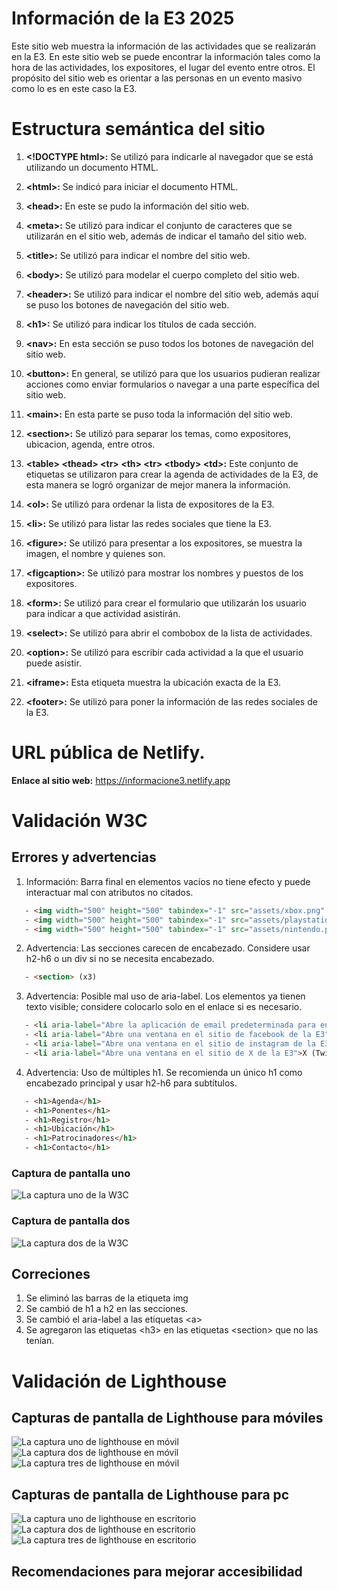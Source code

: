 # Información de la E3 2025

Este sitio web muestra la información de las actividades que se realizarán en la E3. En este sitio web se puede encontrar la información tales como la hora de las actividades, los expositores, el lugar del evento entre otros. El propósito del sitio web es orientar a las personas en un evento masivo como lo es en este caso la E3.

# Estructura semántica del sitio

1. **\<!DOCTYPE html\>:** Se utilizó para indicarle al navegador que se está utilizando un documento HTML.

2. **\<html\>:**  Se indicó para iniciar el documento HTML.

3. **\<head\>:**  En este se pudo la información del sitio web.

4. **\<meta\>:**  Se utilizó para indicar el conjunto de caracteres que se utilizarán en el sitio web, además de indicar el tamaño del sitio web.

5. **\<title\>:**  Se utilizó para indicar el nombre del sitio web.

6. **\<body\>:**  Se utilizó para modelar el cuerpo completo del sitio web.
7. **\<header\>:**  Se utilizó para indicar el nombre del sitio web, además aquí se puso los botones de navegación del sitio web.

8. **\<h1\>:**  Se utilizó para indicar los títulos de cada sección.

9. **\<nav\>:**  En esta sección se puso todos los botones de navegación del sitio web.

10. **\<button\>:** En general, se utilizó para que los usuarios pudieran realizar acciones como enviar formularios o navegar a una parte específica del sitio web.

11. **\<main\>:** En esta parte se puso toda la información del sitio web.

12. **\<section\>:** Se utilizó para separar los temas, como expositores, ubicacion, agenda, entre otros.

14. **\<table\> <thead\> \<tr\> \<th\> \<tr\> \<tbody\> \<td\>:**  Este conjunto de etiquetas se utilizaron para crear la agenda de actividades de la E3, de esta manera se logró organizar de mejor manera la información.

20. **\<ol\>:** Se utilizó para ordenar la lista de expositores de la E3.

21. **\<li\>:** Se utilizó para listar las redes sociales que tiene la E3.

22. **\<figure\>:** Se utilizó para presentar a los expositores, se muestra la imagen, el nombre y quienes son.

24. **\<figcaption\>:** Se utilizó para mostrar los nombres y puestos de los expositores.

25. **\<form\>:** Se utilizó para crear el formulario que utilizarán los usuario para indicar a que actividad asistirán.

28. **\<select\>:** Se utilizó para abrir el combobox de la lista de actividades.

29. **\<option\>:** Se utilizó para escribir cada actividad a la que el usuario puede asistir.

30. **\<iframe\>:** Esta etiqueta muestra la ubicación exacta de la E3.

31. **\<footer\>:** Se utilizó para poner la información de las redes sociales de la E3.

# URL pública de Netlify.

**Enlace al sitio web:** https://informacione3.netlify.app

# Validación W3C

## Errores y advertencias

1. Información: Barra final en elementos vacíos no tiene efecto y puede interactuar mal con atributos no citados.

```html
   - <img width="500" height="500" tabindex="-1" src="assets/xbox.png" alt="Logo del patrocinador Xbox"/>
   - <img width="500" height="500" tabindex="-1" src="assets/playstation.png" alt="Logo del patrocinador PlayStation"/>
   - <img width="500" height="500" tabindex="-1" src="assets/nintendo.png" alt="Logo del patrocinador Nintendo"/>
```

2. Advertencia: Las secciones carecen de encabezado. Considere usar h2-h6 o un div si no se necesita encabezado.

```html
   - <section> (x3)
```

3. Advertencia: Posible mal uso de aria-label. Los elementos ya tienen texto visible; considere colocarlo solo en el enlace si es necesario.

```html
   - <li aria-label="Abre la aplicación de email predeterminada para enviar un correo a e3@reedpop.com">Email</li>
   - <li aria-label="Abre una ventana en el sitio de facebook de la E3">Facebook</li>
   - <li aria-label="Abre una ventana en el sitio de instagram de la E3">Instagram</li>
   - <li aria-label="Abre una ventana en el sitio de X de la E3">X (Twitter)</li>
```

4. Advertencia: Uso de múltiples h1. Se recomienda un único h1 como encabezado principal y usar h2-h6 para subtítulos.

```html
   - <h1>Agenda</h1>
   - <h1>Ponentes</h1>
   - <h1>Registro</h1>
   - <h1>Ubicación</h1>
   - <h1>Patrocinadores</h1>
   - <h1>Contacto</h1>
```



### Captura de pantalla uno

![La captura uno de la W3C](img/CapturaUno.png)

### Captura de pantalla dos

![La captura dos de la W3C](img/CapturaDos.png)

## Correciones

1. Se eliminó las barras de la etiqueta img
2. Se cambió de h1 a h2 en las secciones.
3. Se cambió el aria-label a las etiquetas \<a\>
4. Se agregaron las etiquetas \<h3\> en las etiquetas \<section\> que no las tenían.

# Validación de Lighthouse

## Capturas de pantalla de Lighthouse para móviles

![La captura uno de lighthouse en móvil](img/CapturaTres.png)
![La captura dos de lighthouse en móvil](img/CapturaCuatro.png)
![La captura tres de lighthouse en móvil](img/CapturaCinco.png)

## Capturas de pantalla de Lighthouse para pc

![La captura uno de lighthouse en escritorio](img/CapturaSeis.png)
![La captura dos de lighthouse en escritorio](img/CapturaSiete.png)
![La captura tres de lighthouse en escritorio](img/CapturaOcho.png)

## Recomendaciones para mejorar accesibilidad

